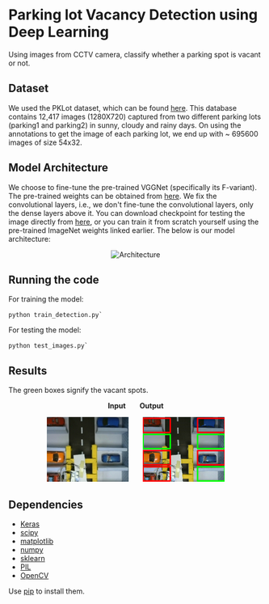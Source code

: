 # Parking lot Vacancy Detection using Deep Learning

Using images from CCTV camera, classify whether a parking spot is vacant or not.

## Dataset

We used the PKLot dataset, which can be found [here](http://www.inf.ufpr.br/lesoliveira/download/pklot-readme.pdf). This database contains 12,417 images (1280X720) captured 
from two different parking lots (parking1 and parking2) in sunny, cloudy and rainy days. On using the annotations to get the
image of each parking lot, we end up with ~ 695600 images of size 54x32.

## Model Architecture

We choose to fine-tune the pre-trained VGGNet (specifically its F-variant). The pre-trained weights can be obtained from [here](http://www.vlfeat.org/matconvnet/models/imagenet-vgg-f.mat).
We fix the convolutional layers, i.e., we don't fine-tune the convolutional layers, only the dense layers above it. You can download
checkpoint for testing the image directly from [here](https://drive.google.com/open?id=0B76BuJcKjuxqYXRmSzd2R3U4S2c), or you can train it from scratch yourself using the pre-trained ImageNet 
weights linked earlier. The below is our model architecture: <br>
<p align="center">
<img alt="Architecture" src="https://github.com/dalmia/WannaPark/blob/master/images/model.png"/>
</p>

## Running the code

For training the model:

```
python train_detection.py`
```

For testing the model:

```
python test_images.py`
```

## Results

The green boxes signify the vacant spots.

<p align = "center">
 <b> Input</b>
 &nbsp; &nbsp; &nbsp;
 <b>Output</b>
 </p>
 <p align = "center">
 <img src = '../images/results/original_detection.jpg'/>
 &nbsp; &nbsp; &nbsp;
 <img src = '../images/results/parking_lot_detection.png'/>
 </p>
 
## Dependencies

- [Keras](http://keras.io/)
- [scipy](https://www.scipy.org/)
- [matplotlib](https://matplotlib.org/)
- [numpy](www.numpy.org/)
- [sklearn](http://scikit-learn.org/)
- [PIL](www.pythonware.com/products/pil/)
- [OpenCV](http://opencv.org/)

Use [pip](https://pypi.python.org/pypi/pip) to install them.
